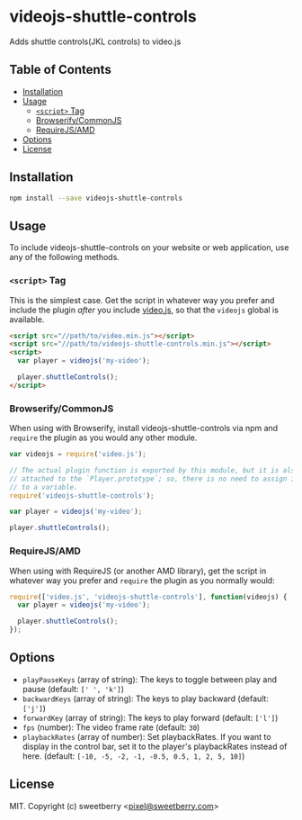 # videojs-shuttle-controls

Adds shuttle controls(JKL controls) to video.js

## Table of Contents

<!-- START doctoc generated TOC please keep comment here to allow auto update -->
<!-- DON'T EDIT THIS SECTION, INSTEAD RE-RUN doctoc TO UPDATE -->


- [Installation](#installation)
- [Usage](#usage)
  - [`<script>` Tag](#script-tag)
  - [Browserify/CommonJS](#browserifycommonjs)
  - [RequireJS/AMD](#requirejsamd)
- [Options](#options)
- [License](#license)

<!-- END doctoc generated TOC please keep comment here to allow auto update -->
## Installation

```sh
npm install --save videojs-shuttle-controls
```

## Usage

To include videojs-shuttle-controls on your website or web application, use any of the following methods.

### `<script>` Tag

This is the simplest case. Get the script in whatever way you prefer and include the plugin _after_ you include [video.js][videojs], so that the `videojs` global is available.

```html
<script src="//path/to/video.min.js"></script>
<script src="//path/to/videojs-shuttle-controls.min.js"></script>
<script>
  var player = videojs('my-video');

  player.shuttleControls();
</script>
```

### Browserify/CommonJS

When using with Browserify, install videojs-shuttle-controls via npm and `require` the plugin as you would any other module.

```js
var videojs = require('video.js');

// The actual plugin function is exported by this module, but it is also
// attached to the `Player.prototype`; so, there is no need to assign it
// to a variable.
require('videojs-shuttle-controls');

var player = videojs('my-video');

player.shuttleControls();
```

### RequireJS/AMD

When using with RequireJS (or another AMD library), get the script in whatever way you prefer and `require` the plugin as you normally would:

```js
require(['video.js', 'videojs-shuttle-controls'], function(videojs) {
  var player = videojs('my-video');

  player.shuttleControls();
});
```

## Options

- `playPauseKeys` (array of string): The keys to toggle between play and pause (default: `[' ', 'k']`)
- `backwardKeys` (array of string): The keys to play backward (default: `['j']`)
- `forwardKey` (array of string): The keys to play forward (default: `['l']`)
- `fps` (number): The video frame rate (default: `30`)
- `playbackRates` (array of number): Set playbackRates. If you want to display in the control bar, set it to the player's playbackRates instead of here. (default: `[-10, -5, -2, -1, -0.5, 0.5, 1, 2, 5, 10]`)




## License

MIT. Copyright (c) sweetberry &lt;pixel@sweetberry.com&gt;


[videojs]: http://videojs.com/


